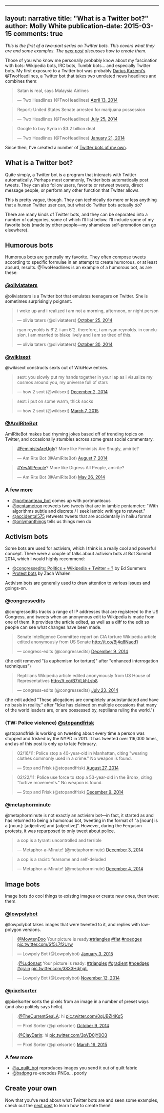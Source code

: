 
---
layout: narrative
title: "What is a Twitter bot?"
author: Molly White
publication-date: 2015-03-15
comments: true
---
<em>This is the first of a two-part series on Twitter bots. This covers what they are and some examples. The <a href="http://blog.mollywhite.net/twitter-bots-pt2/">next post</a> discusses how to create them.</em>

Those of you who know me personally probably know about my fascination with bots: Wikipedia bots, IRC bots, Tumblr bots... and especially Twitter bots. My first exposure to a Twitter bot was probably <a href="http://tinysubversions.com/">Darius Kazemi's</a> <a href="https://twitter.com/twoheadlines">@TwoHeadlines</a>, a Twitter bot that takes two unrelated news headlines and combines them:

<blockquote class="twitter-tweet" data-lang="en"><p lang="in" dir="ltr">Satan is real, says Malaysia Airlines</p>&mdash; Two Headlines (@TwoHeadlines) <a href="https://twitter.com/TwoHeadlines/status/455237570830811136?ref_src=twsrc%5Etfw">April 13, 2014</a></blockquote>
<script async src="https://platform.twitter.com/widgets.js" charset="utf-8"></script>

<blockquote class="twitter-tweet" data-lang="en"><p lang="en" dir="ltr">Report: United States Senate arrested for marijuana possession</p>&mdash; Two Headlines (@TwoHeadlines) <a href="https://twitter.com/TwoHeadlines/status/492471315925045248?ref_src=twsrc%5Etfw">July 25, 2014</a></blockquote>

<blockquote class="twitter-tweet" data-lang="en"><p lang="en" dir="ltr">Google to buy Syria in $3.2 billion deal</p>&mdash; Two Headlines (@TwoHeadlines) <a href="https://twitter.com/TwoHeadlines/status/425628710650519552?ref_src=twsrc%5Etfw">January 21, 2014</a></blockquote>

Since then, I've created a number of <a href="http://mollywhite.net/bots">Twitter bots of my own</a>.

<h2 id="whatisatwitterbot">What is a Twitter bot?</h2>

Quite simply, a Twitter bot is a program that interacts with Twitter automatically. Perhaps most commonly, Twitter bots automatically post tweets. They can also follow users, favorite or retweet tweets, direct message people, or perform any other function that Twitter allows.

This is pretty vague, though. They can technically do more or less anything that a human Twitter user can, but what do Twitter bots actually <em>do</em>?

There are many kinds of Twitter bots, and they can be separated into a number of categories, some of which I'll list below. I'll include some of my favorite bots (made by other people—my shameless self-promotion can go elsewhere).

<h2 id="humorousbots">Humorous bots</h2>

Humorous bots are generally my favorite. They often compose tweets according to specific formulae in an attempt to create humorous, or at least absurd, results. @TwoHeadlines is an example of a humorous bot, as are these:

<h3 id="oliviatatershttpstwittercomoliviataters"><a href="https://twitter.com/oliviataters">@oliviataters</a></h3>

<p>@oliviataters is a Twitter bot that emulates teenagers on Twitter. She is sometimes surprisingly poignant.</p>

<blockquote class="twitter-tweet" data-lang="en"><p lang="en" dir="ltr">i woke up and i realized i am not a morning, afternoon, or night person</p>&mdash; olivia taters (@oliviataters) <a href="https://twitter.com/oliviataters/status/526007600962625536?ref_src=twsrc%5Etfw">October 25, 2014</a></blockquote>

<blockquote class="twitter-tweet" data-lang="en"><p lang="en" dir="ltr">ryan reynolds is 6&#39;2. i am 6&#39;2. therefore, i am ryan reynolds. in conclusion, i am married to blake lively and i am so tired of this.</p>&mdash; olivia taters (@oliviataters) <a href="https://twitter.com/oliviataters/status/527680287560699904?ref_src=twsrc%5Etfw">October 30, 2014</a></blockquote>

<h3 id="wikisexthttpstwittercomwikisext"><a href="https://twitter.com/wikisext">@wikisext</a></h3>

<p>@wikisext constructs sexts out of WikiHow entries.</p>

<blockquote class="twitter-tweet" data-lang="en"><p lang="en" dir="ltr">sext: you slowly put my hands together in your lap as i visualize my cosmos around you, my universe full of stars</p>&mdash; how 2 sext (@wikisext) <a href="https://twitter.com/wikisext/status/539710899469041665?ref_src=twsrc%5Etfw">December 2, 2014</a></blockquote>

<blockquote class="twitter-tweet" data-lang="en"><p lang="en" dir="ltr">sext: i put on some warm, thick socks</p>&mdash; how 2 sext (@wikisext) <a href="https://twitter.com/wikisext/status/574085042797834240?ref_src=twsrc%5Etfw">March 7, 2015</a></blockquote>

<h3 id="amiritebothttpstwittercomamiritebot"><a href="https://twitter.com/AmIRiteBot">@AmIRiteBot</a></h3>

AmIRiteBot makes bad rhyming jokes based off of trending topics on Twitter, and occasionally stumbles across some great social commentary.

<blockquote class="twitter-tweet" data-lang="en"><p lang="en" dir="ltr"><a href="https://twitter.com/hashtag/FeministsAreUgly?src=hash&amp;ref_src=twsrc%5Etfw">#FeministsAreUgly</a>? More like Feminists Are Snugly, amirite?</p>&mdash; AmIRite Bot (@AmIRiteBot) <a href="https://twitter.com/AmIRiteBot/status/497530599041933313?ref_src=twsrc%5Etfw">August 7, 2014</a></blockquote>

<blockquote class="twitter-tweet" data-lang="en"><p lang="en" dir="ltr"><a href="https://twitter.com/hashtag/YesAllPeople?src=hash&amp;ref_src=twsrc%5Etfw">#YesAllPeople</a>? More like Digress All People, amirite?</p>&mdash; AmIRite Bot (@AmIRiteBot) <a href="https://twitter.com/AmIRiteBot/status/470746544917204992?ref_src=twsrc%5Etfw">May 26, 2014</a></blockquote>

<h3 id="afewmore">A few more</h3>

<ul>
<li><a href="https://twitter.com/portmanteau_bot">@portmanteau_bot</a> comes up with portmanteaus</li>
<li><a href="https://twitter.com/pentametron">@pentametron</a> retweets two tweets that are in iambic pentameter: "With algorithms subtle and discrete / I seek iambic writings to retweet."</li>
<li><a href="https://twitter.com/accidental575">@accidental575</a> retweets tweets that are accidentally in haiku format</li>
<li><a href="https://twitter.com/onlymanthings">@onlymanthings</a> tells us things men do</li>
</ul>

<h2 id="activismbots">Activism bots</h2>

Some bots are used for activism, which I think is a really cool and powerful concept. There were a couple of talks about activism bots at Bot Summit 2014, which I would highly recommend:

<ul>
<li><a href="https://www.youtube.com/watch?v=4CsYtensv94&amp;feature=youtu.be&amp;t=25m35s">@congressedits: Politics + Wikipedia + Twitter = ?</a> by Ed Summers</li>
<li><a href="http://www.youtube.com/watch?v=4CsYtensv94&amp;feature=youtu.be&amp;t=45m34s">Protest bots</a> by Zach Whalen</li>
</ul>

Activism bots are generally used to draw attention to various issues and goings-on.

<h3 id="congresseditshttpstwittercomcongressedits"><a href="https://twitter.com/congressedits">@congressedits</a></h3>

@congressedits tracks a range of IP addresses that are registered to the US Congress, and tweets when an anonymous edit to Wikipedia is made from one of them. It provides the article edited, as well as a diff to the edit so people can see what changes have been made.

<blockquote class="twitter-tweet" data-lang="en"><p lang="en" dir="ltr">Senate Intelligence Committee report on CIA torture Wikipedia article edited anonymously from US Senate <a href="http://t.co/Bj4q8Naed1">http://t.co/Bj4q8Naed1</a></p>&mdash; congress-edits (@congressedits) <a href="https://twitter.com/congressedits/status/542441545002004481?ref_src=twsrc%5Etfw">December 9, 2014</a></blockquote>

(the edit removed "(a euphemism for torture)" after "enhanced interrogation techniques")

<blockquote class="twitter-tweet" data-lang="en"><p lang="en" dir="ltr">Reptilians Wikipedia article edited anonymously from US House of Representatives <a href="http://t.co/B7VLkhLsb8">http://t.co/B7VLkhLsb8</a></p>&mdash; congress-edits (@congressedits) <a href="https://twitter.com/congressedits/status/492027099499462657?ref_src=twsrc%5Etfw">July 23, 2014</a></blockquote>

(the edit added "These allegations are completely unsubstantiated and have no basis in reality." after "Icke has claimed on multiple occasions that many of the world leaders are, or are possessed by, reptilians ruling the world.")

<h3 id="twpoliceviolencestopandfriskhttpstwittercomstopandfrisk">(TW: Police violence) <a href="https://twitter.com/stopandfrisk">@stopandfrisk</a></h3>

@stopandfrisk is working on tweeting about every time a person was stopped and frisked by the NYPD in 2011. It has tweeted over 116,000 times, and as of this post is only up to late February.

<blockquote class="twitter-tweet" data-lang="en"><p lang="en" dir="ltr">02/16/11: Police stop a 40-year-old in Manhattan, citing &quot;wearing clothes commonly used in a crime.&quot; No weapon is found.</p>&mdash; Stop and Frisk (@stopandfrisk) <a href="https://twitter.com/stopandfrisk/status/504614622364983296?ref_src=twsrc%5Etfw">August 27, 2014</a></blockquote>

<blockquote class="twitter-tweet" data-lang="en"><p lang="en" dir="ltr">02/22/11: Police use force to stop a 53-year-old in the Bronx, citing &quot;furtive movements.&quot; No weapon is found.</p>&mdash; Stop and Frisk (@stopandfrisk) <a href="https://twitter.com/stopandfrisk/status/542201153099157504?ref_src=twsrc%5Etfw">December 9, 2014</a></blockquote>

<h3 id="metaphorminutehttpstwittercommetaphorminute"><a href="https://twitter.com/metaphorminute">@metaphorminute</a></h3>

@metaphorminute is not exactly an activism bot—in fact, it started as and has returned to being a humorous bot, tweeting in the format of "a [noun] is a [noun]: [adjective] and [adjective]". However, during the Ferguson protests, it was repurposed to only tweet about police.

<blockquote class="twitter-tweet" data-lang="en"><p lang="en" dir="ltr">a cop is a tyrant: uncontrolled and terrible</p>&mdash; Metaphor-a-Minute! (@metaphorminute) <a href="https://twitter.com/metaphorminute/status/540273278338990081?ref_src=twsrc%5Etfw">December 3, 2014</a></blockquote>

<blockquote class="twitter-tweet" data-lang="en"><p lang="en" dir="ltr">a cop is a racist: fearsome and self-deluded</p>&mdash; Metaphor-a-Minute! (@metaphorminute) <a href="https://twitter.com/metaphorminute/status/540325622766370816?ref_src=twsrc%5Etfw">December 4, 2014</a></blockquote>

<h2 id="imagebots">Image bots</h2>

Image bots do cool things to existing images or create new ones, then tweet them.

<h3 id="lowpolybothttpstwittercomlowpolybot"><a href="https://twitter.com/lowpolybot">@lowpolybot</a></h3>

@lowpolybot takes images that were tweeted to it, and replies with low-polygon versions.

<blockquote class="twitter-tweet" data-lang="en"><p lang="en" dir="ltr"><a href="https://twitter.com/MowtenDoo?ref_src=twsrc%5Etfw">@MowtenDoo</a> Your picture is ready:<a href="https://twitter.com/hashtag/triangles?src=hash&amp;ref_src=twsrc%5Etfw">#triangles</a> <a href="https://twitter.com/hashtag/flat?src=hash&amp;ref_src=twsrc%5Etfw">#flat</a> <a href="https://twitter.com/hashtag/noedges?src=hash&amp;ref_src=twsrc%5Etfw">#noedges</a> <a href="http://t.co/Sf5L7f2Urw">pic.twitter.com/Sf5L7f2Urw</a></p>&mdash; Lowpoly Bot (@Lowpolybot) <a href="https://twitter.com/Lowpolybot/status/551252964590235649?ref_src=twsrc%5Etfw">January 3, 2015</a></blockquote>

<blockquote class="twitter-tweet" data-lang="en"><p lang="en" dir="ltr">.<a href="https://twitter.com/Ludonaut?ref_src=twsrc%5Etfw">@Ludonaut</a> Your picture is ready: <a href="https://twitter.com/hashtag/triangles?src=hash&amp;ref_src=twsrc%5Etfw">#triangles</a> <a href="https://twitter.com/hashtag/gradient?src=hash&amp;ref_src=twsrc%5Etfw">#gradient</a> <a href="https://twitter.com/hashtag/noedges?src=hash&amp;ref_src=twsrc%5Etfw">#noedges</a> <a href="https://twitter.com/hashtag/grain?src=hash&amp;ref_src=twsrc%5Etfw">#grain</a> <a href="http://t.co/3833HdjhgL">pic.twitter.com/3833HdjhgL</a></p>&mdash; Lowpoly Bot (@Lowpolybot) <a href="https://twitter.com/Lowpolybot/status/532587646338740224?ref_src=twsrc%5Etfw">November 12, 2014</a></blockquote>

<h3 id="pixelsorterhttpstwittercompixelsorter"><a href="https://twitter.com/pixelsorter">@pixelsorter</a></h3>

@pixelsorter sorts the pixels from an image in a number of preset ways (and also politely says hello).

<blockquote class="twitter-tweet" data-lang="en"><p lang="und" dir="ltr">.<a href="https://twitter.com/TheCurrentSeaLA?ref_src=twsrc%5Etfw">@TheCurrentSeaLA</a>: hi <a href="http://t.co/0gUBZl4Kg5">pic.twitter.com/0gUBZl4Kg5</a></p>&mdash; Pixel Sorter (@pixelsorter) <a href="https://twitter.com/pixelsorter/status/520079938536611840?ref_src=twsrc%5Etfw">October 9, 2014</a></blockquote>

<blockquote class="twitter-tweet" data-lang="en"><p lang="und" dir="ltr">.<a href="https://twitter.com/ClayDarin?ref_src=twsrc%5Etfw">@ClayDarin</a>: hi <a href="http://t.co/3pVD0jY0O3">pic.twitter.com/3pVD0jY0O3</a></p>&mdash; Pixel Sorter (@pixelsorter) <a href="https://twitter.com/pixelsorter/status/577353885645418496?ref_src=twsrc%5Etfw">March 16, 2015</a></blockquote>

<h3 id="afewmore">A few more</h3>

<ul>
<li><a href="https://twitter.com/a_quilt_bot">@a_quilt_bot</a> reproduces images you send it out of quilt fabric</li>
<li><a href="https://twitter.com/badpng">@badpng</a> re-encodes PNGs... poorly</li>
</ul>

<h2 id="createyourown">Create your own</h2>

Now that you've read about what Twitter bots are and seen some examples, check out the <a href="http://blog.mollywhite.net/twitter-bots-pt2/">next post</a> to learn how to create them!
